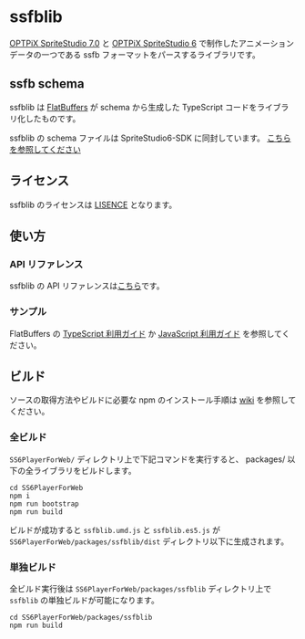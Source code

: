 # ssfblib

[OPTPiX SpriteStudio 7.0](https://www.webtech.co.jp/help/ja/spritestudio7/download/) と [OPTPiX SpriteStudio 6](https://www.webtech.co.jp/help/ja/spritestudio/download/) で制作したアニメーションデータの一つである ssfb フォーマットをパースするライブラリです。

## ssfb schema

ssfblib は [FlatBuffers](https://google.github.io/flatbuffers/) が schema から生成した TypeScript コードをライブラリ化したものです。

ssfblib の schema ファイルは SpriteStudio6-SDK に同封しています。
[こちらを参照してください](https://github.com/SpriteStudio/SpriteStudio6-SDK/blob/develop/Build/Converter/fbs/ssfb.fbs)

## ライセンス
ssfblib のライセンスは [LISENCE](../../LICENSE) となります。 

## 使い方
### API リファレンス

ssfblib の API リファレンスは[こちら](https://spritestudio.github.io/SS6PlayerForWeb/ssfblib_api/index.html)です。

### サンプル

FlatBuffers の [TypeScript 利用ガイド](https://google.github.io/flatbuffers/flatbuffers_guide_use_typescript.html) か [JavaScript 利用ガイド](https://google.github.io/flatbuffers/flatbuffers_guide_use_javascript.html) を参照してください。


## ビルド

ソースの取得方法やビルドに必要な npm のインストール手順は [wiki](https://github.com/SpriteStudio/SS6PlayerForWeb/wiki) を参照してください。

### 全ビルド

`SS6PlayerForWeb/` ディレクトリ上で下記コマンドを実行すると、 packages/ 以下の全ライブラリをビルドします。

```
cd SS6PlayerForWeb
npm i
npm run bootstrap
npm run build
```

ビルドが成功すると `ssfblib.umd.js` と `ssfblib.es5.js` が `SS6PlayerForWeb/packages/ssfblib/dist` ディレクトリ以下に生成されます。

### 単独ビルド

全ビルド実行後は `SS6PlayerForWeb/packages/ssfblib` ディレクトリ上で `ssfblib` の単独ビルドが可能になります。

```
cd SS6PlayerForWeb/packages/ssfblib
npm run build
```
